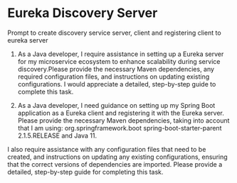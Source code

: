 # Eureka Discovery Server


Prompt to create discovery service server, client and registering client to eureka server

1. As a Java developer, I require assistance in setting up a Eureka server for my microservice ecosystem to enhance scalability during service discovery.Please provide the necessary Maven dependencies, any required configuration files, and instructions on updating existing configurations. I would appreciate a detailed, step-by-step guide to complete this task.

2. As a Java developer, I need guidance on setting up my Spring Boot application as a Eureka client and registering it with the Eureka server. Please provide the necessary Maven dependencies, taking into account that I am using:
<groupId>org.springframework.boot</groupId>
<artifactId>spring-boot-starter-parent</artifactId>
<version>2.1.5.RELEASE</version>
and Java 11. 

I also require assistance with any configuration files that need to be created, and instructions on updating any existing configurations, ensuring that the correct versions of dependencies are imported. Please provide a detailed, step-by-step guide for completing this task.

